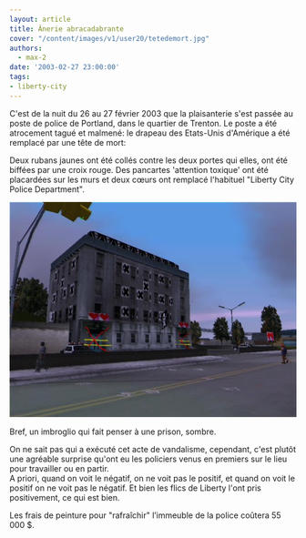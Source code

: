 ```yaml
---
layout: article
title: Ânerie abracadabrante
cover: "/content/images/v1/user20/tetedemort.jpg"
authors:
  - max-2
date: '2003-02-27 23:00:00'
tags:
- liberty-city
---
```


C'est de la nuit du 26 au 27 février 2003 que la plaisanterie s'est passée au poste de police de Portland, dans le quartier de Trenton. Le poste a été atrocement tagué et malmené: le drapeau des Etats-Unis d'Amérique a été remplacé par une tête de mort:

Deux rubans jaunes ont été collés contre les deux portes qui elles, ont été biffées par une croix rouge. Des pancartes 'attention toxique' ont été placardées sur les murs et deux cœurs ont remplacé l'habituel "Liberty City Police Department".

![](/content/images/v1/user20/postepolice.jpg)

Bref, un imbroglio qui fait penser à une prison, sombre.

On ne sait pas qui a exécuté cet acte de vandalisme, cependant, c'est plutôt une agréable surprise qu'ont eu les policiers venus en premiers sur le lieu pour travailler ou en partir.  
A priori, quand on voit le négatif, on ne voit pas le positif, et quand on voit le positif on ne voit pas le négatif. Et bien les flics de Liberty l'ont pris positivement, ce qui est bien.

Les frais de peinture pour "rafraîchir" l’immeuble de la police coûtera 55 000 $.